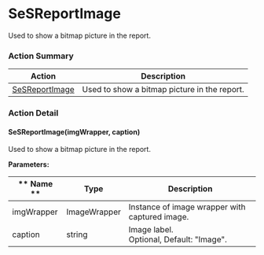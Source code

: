 # SeSReportImage

Used to show a bitmap picture in the report.






<!-- ============================== property summary ========================== -->

	
<!-- ============================== action summary ========================== -->



### Action Summary

|  **Action** | **Description** | 
| ----------- | --------------- |
|	[SeSReportImage](#SeSReportImage) | Used to show a bitmap picture in the report. |




<!-- ============================== property detail ========================== -->
	
	
<!-- ============================== action detail ========================== -->
	
### Action Detail
		
<a name="SeSReportImage"></a>    
#### SeSReportImage(imgWrapper, caption)

Used to show a bitmap picture in the report.


**Parameters:**

|	** Name ** | **Type** | **Description** |
| ---------- | -------- | --------------- |
| imgWrapper | ImageWrapper |	Instance of image wrapper with captured image. |
| caption | string |	Image label.<br>Optional, Default: "Image". |






	

